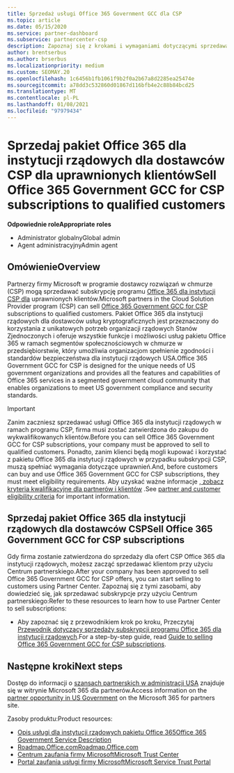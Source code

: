 ```yaml
---
title: Sprzedaż usługi Office 365 Government GCC dla CSP
ms.topic: article
ms.date: 05/15/2020
ms.service: partner-dashboard
ms.subservice: partnercenter-csp
description: Zapoznaj się z krokami i wymaganiami dotyczącymi sprzedawania subskrypcji pakietu Office 365 dla instytucji rządowych w ramach programu CSP w celu zakwalifikowania Stany Zjednoczone klientów lub wykonawców.
author: brentserbus
ms.author: brserbus
ms.localizationpriority: medium
ms.custom: SEOMAY.20
ms.openlocfilehash: 1c6456b1fb1061f9b2f0a2b67a8d2285ea25474e
ms.sourcegitcommit: a78dd3c532860d01867d116bfb4e2c88b84bcd25
ms.translationtype: MT
ms.contentlocale: pl-PL
ms.lasthandoff: 01/08/2021
ms.locfileid: "97979434"
---
```

# <a name="sell-office-365-government-gcc-for-csp-subscriptions-to-qualified-customers"></a><span data-ttu-id="36309-103">Sprzedaj pakiet Office 365 dla instytucji rządowych dla dostawców CSP dla uprawnionych klientów</span><span class="sxs-lookup"><span data-stu-id="36309-103">Sell Office 365 Government GCC for CSP subscriptions to qualified customers</span></span>

<span data-ttu-id="36309-104">**Odpowiednie role**</span><span class="sxs-lookup"><span data-stu-id="36309-104">**Appropriate roles**</span></span>

- <span data-ttu-id="36309-105">Administrator globalny</span><span class="sxs-lookup"><span data-stu-id="36309-105">Global admin</span></span>
- <span data-ttu-id="36309-106">Agent administracyjny</span><span class="sxs-lookup"><span data-stu-id="36309-106">Admin agent</span></span>


## <a name="overview"></a><span data-ttu-id="36309-107">Omówienie</span><span class="sxs-lookup"><span data-stu-id="36309-107">Overview</span></span>

<span data-ttu-id="36309-108">Partnerzy firmy Microsoft w programie dostawcy rozwiązań w chmurze (CSP) mogą sprzedawać subskrypcję programu [Office 365 dla instytucji CSP dla](https://www.microsoft.com/microsoft-365/partners/governmentforCSP) uprawnionych klientów.</span><span class="sxs-lookup"><span data-stu-id="36309-108">Microsoft partners in the Cloud Solution Provider program (CSP) can sell [Office 365 Government GCC for CSP](https://www.microsoft.com/microsoft-365/partners/governmentforCSP) subscriptions to qualified customers.</span></span> <span data-ttu-id="36309-109">Pakiet Office 365 dla instytucji rządowych dla dostawców usług kryptograficznych jest przeznaczony do korzystania z unikatowych potrzeb organizacji rządowych Stanów Zjednoczonych i oferuje wszystkie funkcje i możliwości usług pakietu Office 365 w ramach segmentów społecznościowych w chmurze w przedsiębiorstwie, który umożliwia organizacjom spełnienie zgodności i standardów bezpieczeństwa dla instytucji rządowych USA.</span><span class="sxs-lookup"><span data-stu-id="36309-109">Office 365 Government GCC for CSP is designed for the unique needs of US government organizations and provides all the features and capabilities of Office 365 services in a segmented government cloud community that enables organizations to meet US government compliance and security standards.</span></span> 

>[!IMPORTANT] 
><span data-ttu-id="36309-110">Zanim zaczniesz sprzedawać usługi Office 365 dla instytucji rządowych w ramach programu CSP, firma musi zostać zatwierdzona do zakupu do wykwalifikowanych klientów.</span><span class="sxs-lookup"><span data-stu-id="36309-110">Before you can sell Office 365 Government GCC for CSP subscriptions, your company must be approved to sell to qualified customers.</span></span> <span data-ttu-id="36309-111">Ponadto, zanim klienci będą mogli kupować i korzystać z pakietu Office 365 dla instytucji rządowych w przypadku subskrypcji CSP, muszą spełniać wymagania dotyczące uprawnień.</span><span class="sxs-lookup"><span data-stu-id="36309-111">And, before customers can buy and use Office 365 Government GCC for CSP subscriptions, they must meet eligibility requirements.</span></span> <span data-ttu-id="36309-112">Aby uzyskać ważne informacje [, zobacz kryteria kwalifikacyjne dla partnerów i klientów](csp-gcc-validate.md) .</span><span class="sxs-lookup"><span data-stu-id="36309-112">See [partner and customer eligibility criteria](csp-gcc-validate.md) for important information.</span></span>


## <a name="sell-office-365-government-gcc-for-csp-subscriptions"></a><span data-ttu-id="36309-113">Sprzedaj pakiet Office 365 dla instytucji rządowych dla dostawców CSP</span><span class="sxs-lookup"><span data-stu-id="36309-113">Sell Office 365 Government GCC for CSP subscriptions</span></span>

<span data-ttu-id="36309-114">Gdy firma zostanie zatwierdzona do sprzedaży dla ofert CSP Office 365 dla instytucji rządowych, możesz zacząć sprzedawać klientom przy użyciu Centrum partnerskiego.</span><span class="sxs-lookup"><span data-stu-id="36309-114">After your company has been approved to sell Office 365 Government GCC for CSP offers, you can start selling to customers using Partner Center.</span></span> <span data-ttu-id="36309-115">Zapoznaj się z tymi zasobami, aby dowiedzieć się, jak sprzedawać subskrypcje przy użyciu Centrum partnerskiego:</span><span class="sxs-lookup"><span data-stu-id="36309-115">Refer to these resources to learn how to use Partner Center to sell subscriptions:</span></span> 

- <span data-ttu-id="36309-116">Aby zapoznać się z przewodnikiem krok po kroku, Przeczytaj [Przewodnik dotyczący sprzedaży subskrypcji programu Office 365 dla instytucji rządowych](https://go.microsoft.com/fwlink/?linkid=2007323).</span><span class="sxs-lookup"><span data-stu-id="36309-116">For a step-by-step guide, read [Guide to selling Office 365 Government GCC for CSP subscriptions](https://go.microsoft.com/fwlink/?linkid=2007323).</span></span>  


## <a name="next-steps"></a><span data-ttu-id="36309-117">Następne kroki</span><span class="sxs-lookup"><span data-stu-id="36309-117">Next steps</span></span>

<span data-ttu-id="36309-118">Dostęp do informacji o [szansach partnerskich w administracji USA](https://www.microsoft.com/microsoft-365/partners/governmentforCSP) znajduje się w witrynie Microsoft 365 dla partnerów.</span><span class="sxs-lookup"><span data-stu-id="36309-118">Access information on the [partner opportunity in US Government](https://www.microsoft.com/microsoft-365/partners/governmentforCSP) on the Microsoft 365 for partners site.</span></span>

<span data-ttu-id="36309-119">Zasoby produktu:</span><span class="sxs-lookup"><span data-stu-id="36309-119">Product resources:</span></span>

- [<span data-ttu-id="36309-120">Opis usługi dla instytucji rządowych pakietu Office 365</span><span class="sxs-lookup"><span data-stu-id="36309-120">Office 365 Government Service Description</span></span>](/office365/servicedescriptions/office-365-platform-service-description/office-365-us-government/office-365-us-government)
- [<span data-ttu-id="36309-121">Roadmap.Office.com</span><span class="sxs-lookup"><span data-stu-id="36309-121">Roadmap.Office.com</span></span>](https://products.office.com/business/office-365-roadmap)
- [<span data-ttu-id="36309-122">Centrum zaufania firmy Microsoft</span><span class="sxs-lookup"><span data-stu-id="36309-122">Microsoft Trust Center</span></span>](https://www.microsoft.com/TrustCenter/)
- [<span data-ttu-id="36309-123">Portal zaufania usługi firmy Microsoft</span><span class="sxs-lookup"><span data-stu-id="36309-123">Microsoft Service Trust Portal</span></span>](https://aka.ms/STP)
